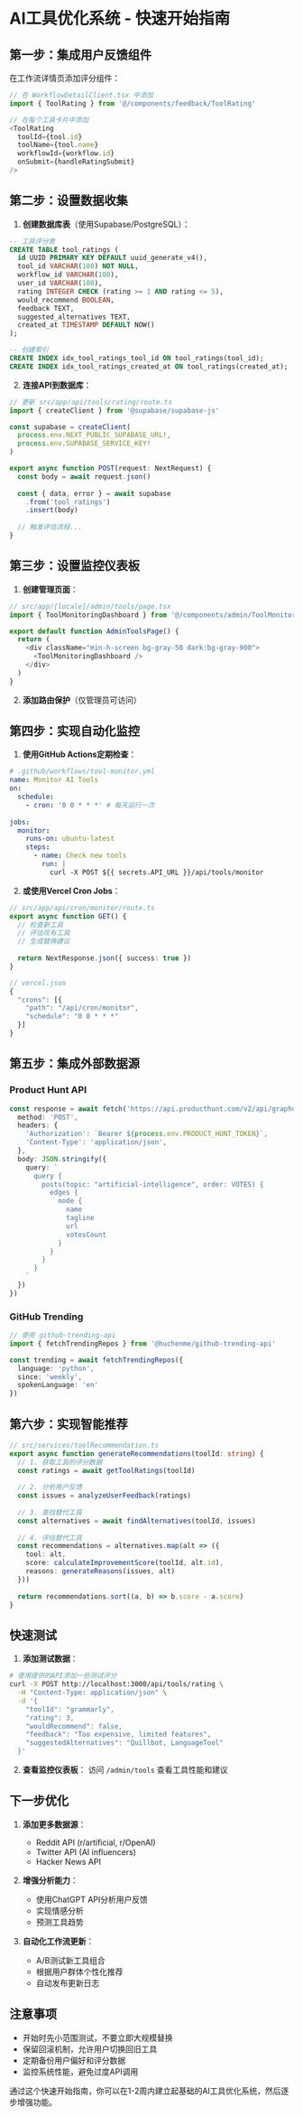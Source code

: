 # AI工具优化系统 - 快速开始指南

## 第一步：集成用户反馈组件

在工作流详情页添加评分组件：

```typescript
// 在 WorkflowDetailClient.tsx 中添加
import { ToolRating } from '@/components/feedback/ToolRating'

// 在每个工具卡片中添加
<ToolRating
  toolId={tool.id}
  toolName={tool.name}
  workflowId={workflow.id}
  onSubmit={handleRatingSubmit}
/>
```

## 第二步：设置数据收集

1. **创建数据库表**（使用Supabase/PostgreSQL）：
```sql
-- 工具评分表
CREATE TABLE tool_ratings (
  id UUID PRIMARY KEY DEFAULT uuid_generate_v4(),
  tool_id VARCHAR(100) NOT NULL,
  workflow_id VARCHAR(100),
  user_id VARCHAR(100),
  rating INTEGER CHECK (rating >= 1 AND rating <= 5),
  would_recommend BOOLEAN,
  feedback TEXT,
  suggested_alternatives TEXT,
  created_at TIMESTAMP DEFAULT NOW()
);

-- 创建索引
CREATE INDEX idx_tool_ratings_tool_id ON tool_ratings(tool_id);
CREATE INDEX idx_tool_ratings_created_at ON tool_ratings(created_at);
```

2. **连接API到数据库**：
```typescript
// 更新 src/app/api/tools/rating/route.ts
import { createClient } from '@supabase/supabase-js'

const supabase = createClient(
  process.env.NEXT_PUBLIC_SUPABASE_URL!,
  process.env.SUPABASE_SERVICE_KEY!
)

export async function POST(request: NextRequest) {
  const body = await request.json()
  
  const { data, error } = await supabase
    .from('tool_ratings')
    .insert(body)
    
  // 触发评估流程...
}
```

## 第三步：设置监控仪表板

1. **创建管理页面**：
```typescript
// src/app/[locale]/admin/tools/page.tsx
import { ToolMonitoringDashboard } from '@/components/admin/ToolMonitoringDashboard'

export default function AdminToolsPage() {
  return (
    <div className="min-h-screen bg-gray-50 dark:bg-gray-900">
      <ToolMonitoringDashboard />
    </div>
  )
}
```

2. **添加路由保护**（仅管理员可访问）

## 第四步：实现自动化监控

1. **使用GitHub Actions定期检查**：
```yaml
# .github/workflows/tool-monitor.yml
name: Monitor AI Tools
on:
  schedule:
    - cron: '0 0 * * *' # 每天运行一次
    
jobs:
  monitor:
    runs-on: ubuntu-latest
    steps:
      - name: Check new tools
        run: |
          curl -X POST ${{ secrets.API_URL }}/api/tools/monitor
```

2. **或使用Vercel Cron Jobs**：
```typescript
// src/app/api/cron/monitor/route.ts
export async function GET() {
  // 检查新工具
  // 评估现有工具
  // 生成替换建议
  
  return NextResponse.json({ success: true })
}

// vercel.json
{
  "crons": [{
    "path": "/api/cron/monitor",
    "schedule": "0 0 * * *"
  }]
}
```

## 第五步：集成外部数据源

### Product Hunt API
```typescript
const response = await fetch('https://api.producthunt.com/v2/api/graphql', {
  method: 'POST',
  headers: {
    'Authorization': `Bearer ${process.env.PRODUCT_HUNT_TOKEN}`,
    'Content-Type': 'application/json',
  },
  body: JSON.stringify({
    query: `
      query {
        posts(topic: "artificial-intelligence", order: VOTES) {
          edges {
            node {
              name
              tagline
              url
              votesCount
            }
          }
        }
      }
    `
  })
})
```

### GitHub Trending
```typescript
// 使用 github-trending-api
import { fetchTrendingRepos } from '@huchenme/github-trending-api'

const trending = await fetchTrendingRepos({
  language: 'python',
  since: 'weekly',
  spokenLanguage: 'en'
})
```

## 第六步：实现智能推荐

```typescript
// src/services/toolRecommendation.ts
export async function generateRecommendations(toolId: string) {
  // 1. 获取工具的评分数据
  const ratings = await getToolRatings(toolId)
  
  // 2. 分析用户反馈
  const issues = analyzeUserFeedback(ratings)
  
  // 3. 查找替代工具
  const alternatives = await findAlternatives(toolId, issues)
  
  // 4. 评估替代工具
  const recommendations = alternatives.map(alt => ({
    tool: alt,
    score: calculateImprovementScore(toolId, alt.id),
    reasons: generateReasons(issues, alt)
  }))
  
  return recommendations.sort((a, b) => b.score - a.score)
}
```

## 快速测试

1. **添加测试数据**：
```bash
# 使用提供的API添加一些测试评分
curl -X POST http://localhost:3000/api/tools/rating \
  -H "Content-Type: application/json" \
  -d '{
    "toolId": "grammarly",
    "rating": 3,
    "wouldRecommend": false,
    "feedback": "Too expensive, limited features",
    "suggestedAlternatives": "Quillbot, LanguageTool"
  }'
```

2. **查看监控仪表板**：
访问 `/admin/tools` 查看工具性能和建议

## 下一步优化

1. **添加更多数据源**：
   - Reddit API (r/artificial, r/OpenAI)
   - Twitter API (AI influencers)
   - Hacker News API

2. **增强分析能力**：
   - 使用ChatGPT API分析用户反馈
   - 实现情感分析
   - 预测工具趋势

3. **自动化工作流更新**：
   - A/B测试新工具组合
   - 根据用户群体个性化推荐
   - 自动发布更新日志

## 注意事项

- 开始时先小范围测试，不要立即大规模替换
- 保留回滚机制，允许用户切换回旧工具
- 定期备份用户偏好和评分数据
- 监控系统性能，避免过度API调用

通过这个快速开始指南，你可以在1-2周内建立起基础的AI工具优化系统，然后逐步增强功能。
